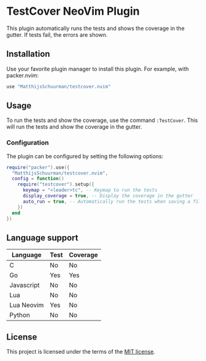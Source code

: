 # TestCover NeoVim Plugin
This plugin automatically runs the tests and shows the coverage in the gutter. If tests fail, the errors are shown.

## Installation
Use your favorite plugin manager to install this plugin. For example, with packer.nvim:
```lua
use "MatthijsSchuurman/testcover.nvim"
```

## Usage
To run the tests and show the coverage, use the command `:TestCover`. This will run the tests and show the coverage in the gutter.

### Configuration
The plugin can be configured by setting the following options:
```lua
require("packer").use({
  "MatthijsSchuurman/testcover.nvim",
  config = function()
    require("testcover").setup({
      keymap = "<leader>tc", -- Keymap to run the tests
      display_coverage = true, -- Display the coverage in the gutter
      auto_run = true, -- Automatically run the tests when saving a file
    })
  end
})
```


## Language support
| Language   | Test | Coverage |
|------------|------|----------|
| C          | No   | No       |
| Go         | Yes  | Yes      |
| Javascript | No   | No       |
| Lua        | No   | No       |
| Lua Neovim | Yes  | No       |
| Python     | No   | No       |

## License
This project is licensed under the terms of the [MIT license](LICENSE.md).
